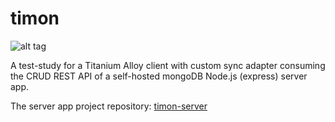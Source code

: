 timon
===

![alt tag](http://www.inseparabile.com/images/Suricato_2_1_.jpg)


A test-study for a Titanium Alloy client with custom sync adapter
consuming the CRUD REST API of a self-hosted mongoDB Node.js (express) server app.

The server app project repository:  [timon-server](https://github.com/tripitakit/timon-server)
